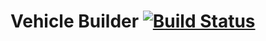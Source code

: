# Vehicle Builder [![Build Status](https://travis-ci.org/h4/vehicle-builder.svg?branch=master)](https://travis-ci.org/h4/vehicle-builder)